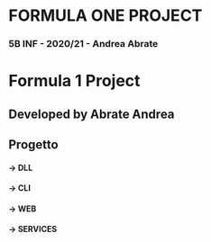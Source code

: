 # FORMULA ONE PROJECT
###	 5B INF - 2020/21 - Andrea Abrate
# Formula 1 Project
## Developed by Abrate Andrea

## Progetto
#### -> DLL 
#### -> CLI 
#### -> WEB
#### -> SERVICES
